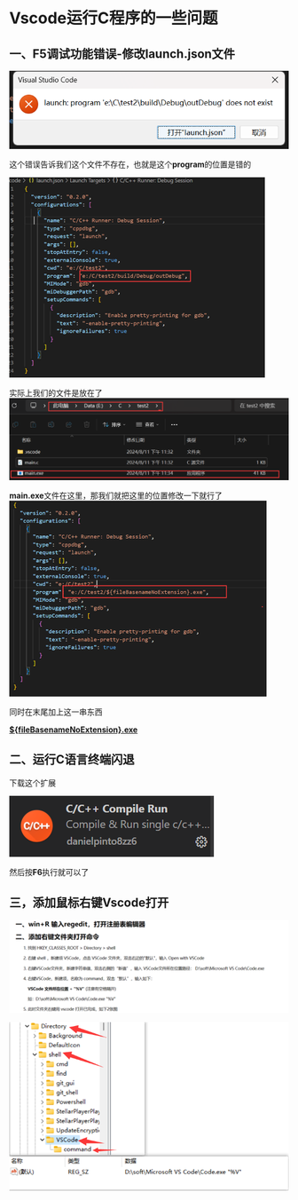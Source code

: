 # Vscode运行C程序的一些问题

## 一、F5调试功能错误-修改launch.json文件


![Vscode.md202408112346021](https://raw.githubusercontent.com/ZhangZhen-huia/Note/main/img/202408120001570.png)

这个错误告诉我们这个文件不存在，也就是这个**program**的位置是错的



<img src="https://raw.githubusercontent.com/ZhangZhen-huia/Note/main/img/202408120002058.png" alt="Vscode.md202408112346471" style="zoom:50%;" />

实际上我们的文件是放在了
<img src="https://raw.githubusercontent.com/ZhangZhen-huia/Note/main/img/202408120002562.png" alt="Vscode.md202408112347777" style="zoom:50%;" />



**main.exe**文件在这里，那我们就把这里的位置修改一下就行了
<img src="https://raw.githubusercontent.com/ZhangZhen-huia/Note/main/img/202408120002501.png" alt="Vscode.md202408112347369" style="zoom:50%;" />

同时在末尾加上这一串东西

**<u>${fileBasenameNoExtension}.exe</u>**



## 二、运行C语言终端闪退

下载这个扩展

![Vscode.md202408112347297](https://raw.githubusercontent.com/ZhangZhen-huia/Note/main/img/202408120003488.png)



然后按**F6**执行就可以了

## 三，添加鼠标右键Vscode打开

![image-20240812223222670](https://raw.githubusercontent.com/ZhangZhen-huia/Note/main/img/202408122232706.png)

![image-20240812223338712](https://raw.githubusercontent.com/ZhangZhen-huia/Note/main/img/202408122233745.png)

# 
